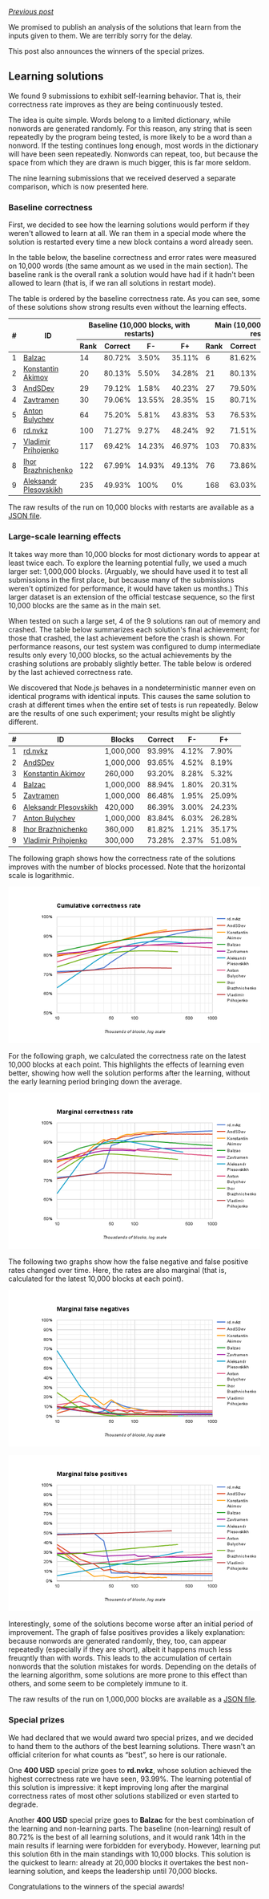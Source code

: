 *[Previous post](05-final-standings.md)*

We promised to publish an analysis of the solutions that learn from the inputs given to them. We are terribly sorry for the delay.

This post also announces the winners of the special prizes.

## Learning solutions

We found 9 submissions to exhibit self-learning behavior. That is, their correctness rate improves as they are being continuously tested.

The idea is quite simple. Words belong to a limited dictionary, while nonwords are generated randomly. For this reason, any string that is seen repeatedly by the program being tested, is more likely to be a word than a nonword. If the testing continues long enough, most words in the dictionary will have been seen repeatedly. Nonwords can repeat, too, but because the space from which they are drawn is much bigger, this is far more seldom.

The nine learning submissions that we received deserved a separate comparison, which is now presented here.

### Baseline correctness

First, we decided to see how the learning solutions would perform if they weren't allowed to learn at all. We ran them in a special mode where the solution is restarted every time a new block contains a word already seen.

In the table below, the baseline correctness and error rates were measured on 10,000 words (the same amount as we used in the main section). The baseline rank is the overall rank a solution would have had if it hadn't been allowed to learn (that is, if we ran all solutions in restart mode).

The table is ordered by the baseline correctness rate. As you can see, some of these solutions show strong results even without the learning effects.

<table>
  <thead>
    <tr>
      <th rowspan="2">#</th>
      <th rowspan="2">ID</th>
      <th colspan="4">Baseline (10,000 blocks, with restarts)</th>
      <th colspan="4">Main (10,000 blocks, without restarts)</th>
    </tr>
    <tr>
      <th>Rank</th>
      <th>Correct</th>
      <th>F-</th>
      <th>F+</th>
      <th>Rank</th>
      <th>Correct</th>
      <th>F-</th>
      <th>F+</th>
    </tr>
  </thead>
  <tbody>
    <tr>
      <td>1</td>
      <td><a href="../submissions/5748dc5763905b3a11d97d02">Balzac</a></td>
      <td>14</td>
      <td>80.72%</td>
      <td>3.50%</td>
      <td>35.11%</td>
      <td>6</td>
      <td>81.62%</td>
      <td>9.52%</td>
      <td>27.26%</td>
    </tr>
    <tr>
      <td>2</td>
      <td><a href="../submissions/57484a0663905b3a11d97c62">Konstantin Akimov</a></td>
      <td>20</td>
      <td>80.13%</td>
      <td>5.50%</td>
      <td>34.28%</td>
      <td>21</td>
      <td>80.13%</td>
      <td>5.50%</td>
      <td>34.28%</td>
    </tr>
    <tr>
      <td>3</td>
      <td><a href="../submissions/57461bcb63905b3a11d97be7">AndSDev</a></td>
      <td>29</td>
      <td>79.12%</td>
      <td>1.58%</td>
      <td>40.23%</td>
      <td>27</td>
      <td>79.50%</td>
      <td>3.05%</td>
      <td>37.99%</td>
    </tr>
    <tr>
      <td>4</td>
      <td><a href="../submissions/5748c99463905b3a11d97cdb">Zavtramen</a></td>
      <td>30</td>
      <td>79.06%</td>
      <td>13.55%</td>
      <td>28.35%</td>
      <td>15</td>
      <td>80.71%</td>
      <td>9.92%</td>
      <td>28.67%</td>
    </tr>
    <tr>
      <td>5</td>
      <td><a href="../submissions/5748cffe63905b3a11d97ce5">Anton Bulychev</a></td>
      <td>64</td>
      <td>75.20%</td>
      <td>5.81%</td>
      <td>43.83%</td>
      <td>53</td>
      <td>76.53%</td>
      <td>11.84%</td>
      <td>35.13%</td>
    </tr>
    <tr>
      <td>6</td>
      <td><a href="../submissions/5747c9f463905b3a11d97c3a">rd.nvkz</a></td>
      <td>100</td>
      <td>71.27%</td>
      <td>9.27%</td>
      <td>48.24%</td>
      <td>92</td>
      <td>71.51%</td>
      <td>8.31%</td>
      <td>48.72%</td>
    </tr>
    <tr>
      <td>7</td>
      <td><a href="../submissions/5748d90363905b3a11d97cf5">Vladimir Prihojenko</a></td>
      <td>117</td>
      <td>69.42%</td>
      <td>14.23%</td>
      <td>46.97%</td>
      <td>103</td>
      <td>70.83%</td>
      <td>10.39%</td>
      <td>48.01%</td>
    </tr>
    <tr>
      <td>8</td>
      <td><a href="../submissions/57488d9763905b3a11d97c80">Ihor Brazhnichenko</a></td>
      <td>122</td>
      <td>67.99%</td>
      <td>14.93%</td>
      <td>49.13%</td>
      <td>76</td>
      <td>73.86%</td>
      <td>24.68%</td>
      <td>27.61%</td>
    </tr>
    <tr>
      <td>9</td>
      <td><a href="../submissions/57407f40a6200f18777121d1">Aleksandr Plesovskikh</a></td>
      <td>235</td>
      <td>49.93%</td>
      <td>100%</td>
      <td>0%</td>
      <td>168</td>
      <td>63.03%</td>
      <td>68.30%</td>
      <td>5.49%</td>
    </tr>
  </tbody>
</table>

The raw results of the run on 10,000 blocks with restarts are available as a [JSON file](../res-learning/10k-restart.json).

### Large-scale learning effects

It takes way more than 10,000 blocks for most dictionary words to appear at least twice each. To explore the learning potential fully, we used a much larger set: 1,000,000 blocks. (Arguably, we should have used it to test all submissions in the first place, but because many of the submissions weren't optimized for performance, it would have taken us months.) This larger dataset is an extension of the official testcase sequence, so the first 10,000 blocks are the same as in the main set.

When tested on such a large set, 4 of the 9 solutions ran out of memory and crashed. The table below summarizes each solution's final achievement; for those that crashed, the last achievement before the crash is shown. For performance reasons, our test system was configured to dump intermediate results only every 10,000 blocks, so the actual achievements by the crashing solutions are probably slightly better. The table below is ordered by the last achieved correctness rate.

We discovered that Node.js behaves in a nondeterministic manner even on identical programs with identical inputs. This causes the same solution to crash at different times when the entire set of tests is run repeatedly. Below are the results of one such experiment; your results might be slightly different.

| # | ID | Blocks | Correct | F- | F+ |
|---|----|--------|---------|----|----|
| 1 | [rd.nvkz](../submissions/5747c9f463905b3a11d97c3a) | 1,000,000 | 93.99% | 4.12% | 7.90% |
| 2 | [AndSDev](../submissions/57461bcb63905b3a11d97be7) | 1,000,000 | 93.65% | 4.52% | 8.19% |
| 3 | [Konstantin Akimov](../submissions/57484a0663905b3a11d97c62) | 260,000 | 93.20% | 8.28% | 5.32% |
| 4 | [Balzac](../submissions/5748dc5763905b3a11d97d02) | 1,000,000 | 88.94% | 1.80% | 20.31% |
| 5 | [Zavtramen](../submissions/5748c99463905b3a11d97cdb) | 1,000,000 | 86.48% | 1.95% | 25.09% |
| 6 | [Aleksandr Plesovskikh](../submissions/57407f40a6200f18777121d1) | 420,000 | 86.39% | 3.00% | 24.23% |
| 7 | [Anton Bulychev](../submissions/5748cffe63905b3a11d97ce5) | 1,000,000 | 83.84% | 6.03% | 26.28% |
| 8 | [Ihor Brazhnichenko](../submissions/57488d9763905b3a11d97c80) | 360,000 | 81.82% | 1.21% | 35.17% |
| 9 | [Vladimir Prihojenko](../submissions/5748d90363905b3a11d97cf5) | 300,000 | 73.28% | 2.37% | 51.08% |

The following graph shows how the correctness rate of the solutions improves with the number of blocks processed. Note that the horizontal scale is logarithmic.

![Cumulative correctness rate](cumulative-correctness.png "Cumulative correctness rate")

For the following graph, we calculated the correctness rate on the latest 10,000 blocks at each point. This highlights the effects of learning even better, showing how well the solution performs after the learning, without the early learning period bringing down the average.

![Marginal correctness rate](marginal-correctness.png "Marginal correctness rate")

The following two graphs show how the false negative and false positive rates changed over time. Here, the rates are also marginal (that is, calculated for the latest 10,000 blocks at each point).

![Marginal false negatives](marginal-false-neg.png "Marginal false negatives")

![Marginal false positives](marginal-false-pos.png "Marginal false positives")

Interestingly, some of the solutions become worse after an initial period of improvement. The graph of false positives provides a likely explanation: because nonwords are generated randomly, they, too, can appear repeatedly (especially if they are short), albeit it happens much less freuqntly than with words. This leads to the accumulation of certain nonwords that the solution mistakes for words. Depending on the details of the learning algorithm, some solutions are more prone to this effect than others, and some seem to be completely immune to it.

The raw results of the run on 1,000,000 blocks are available as a [JSON file](../res-learning/1m.json).

### Special prizes

We had declared that we would award two special prizes, and we decided to hand them to the authors of the best learning solutions. There wasn't an official criterion for what counts as “best”, so here is our rationale.

One **400 USD** special prize goes to **rd.nvkz**, whose solution achieved the highest correctness rate we have seen, 93.99%. The learning potential of this solution is impressive: it kept improving long after the marginal correctness rates of most other solutions stabilized or even started to degrade.

Another **400 USD** special prize goes to **Balzac** for the best combination of the learning and non-learning parts. The baseline (non-learning) result of 80.72% is the best of all learning solutions, and it would rank 14th in the main results if learning were forbidden for everybody. However, learning put this solution 6th in the main standings with 10,000 blocks. This solution is the quickest to learn: already at 20,000 blocks it overtakes the best non-learning solution, and keeps the leadership until 70,000 blocks.

Congratulations to the winners of the special awards!
